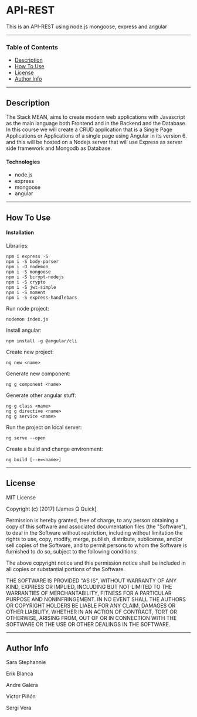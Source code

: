 # API-REST

This is an API-REST using node.js mongoose, express and angular 

---

### Table of Contents

- [Description](#description)
- [How To Use](#how-to-use)
- [License](#license)
- [Author Info](#author-info)

---

## Description

The Stack MEAN, aims to create modern web applications with Javascript as the main language both Frontend and in the Backend and the Database.  In this course we will create a CRUD application that is a Single Page Applications or Applications of a single page using Angular in its version 6. and this will be hosted on a Nodejs server that will use Express as server side framework and Mongodb as Database.

#### Technologies

- node.js
- express
- mongoose
- angular

---

## How To Use

#### Installation

Libraries:

```
npm i express -S
npm i -S body-parser
npm i -D nodemon
npm i -S mongoose
npm i -S bcrypt-nodejs
npm i -S crypto
npm i -S jwt-simple
npm i -S moment
npm i -S express-handlebars
```

Run node project:

```
nodemon index.js
```

Install angular:

```
npm install -g @angular/cli
```

Create new project:

```
ng new <name>
```

Generate new component:

```
ng g component <name>
```

Generate other angular stuff:

```
ng g class <name>
ng g directive <name>
ng g service <name>
```

Run the project on local server:

```
ng serve --open
```

Create a build and change environment:

```
ng build [--e=<name>]
```

---


## License

MIT License

Copyright (c) [2017] [James Q Quick]

Permission is hereby granted, free of charge, to any person obtaining a copy
of this software and associated documentation files (the "Software"), to deal
in the Software without restriction, including without limitation the rights
to use, copy, modify, merge, publish, distribute, sublicense, and/or sell
copies of the Software, and to permit persons to whom the Software is
furnished to do so, subject to the following conditions:

The above copyright notice and this permission notice shall be included in all
copies or substantial portions of the Software.

THE SOFTWARE IS PROVIDED "AS IS", WITHOUT WARRANTY OF ANY KIND, EXPRESS OR
IMPLIED, INCLUDING BUT NOT LIMITED TO THE WARRANTIES OF MERCHANTABILITY,
FITNESS FOR A PARTICULAR PURPOSE AND NONINFRINGEMENT. IN NO EVENT SHALL THE
AUTHORS OR COPYRIGHT HOLDERS BE LIABLE FOR ANY CLAIM, DAMAGES OR OTHER
LIABILITY, WHETHER IN AN ACTION OF CONTRACT, TORT OR OTHERWISE, ARISING FROM,
OUT OF OR IN CONNECTION WITH THE SOFTWARE OR THE USE OR OTHER DEALINGS IN THE
SOFTWARE.

---

## Author Info

Sara Stephannie

Erik Blanca

Andre Galera

Victor Piñón

Sergi Vera

